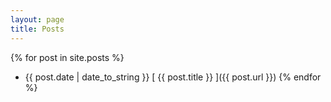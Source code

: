 ```yaml
--- 
layout: page
title: Posts
---
```


{% for post in site.posts %}
  * {{ post.date | date_to_string }} [ {{ post.title }} ]({{ post.url }})
{% endfor %}